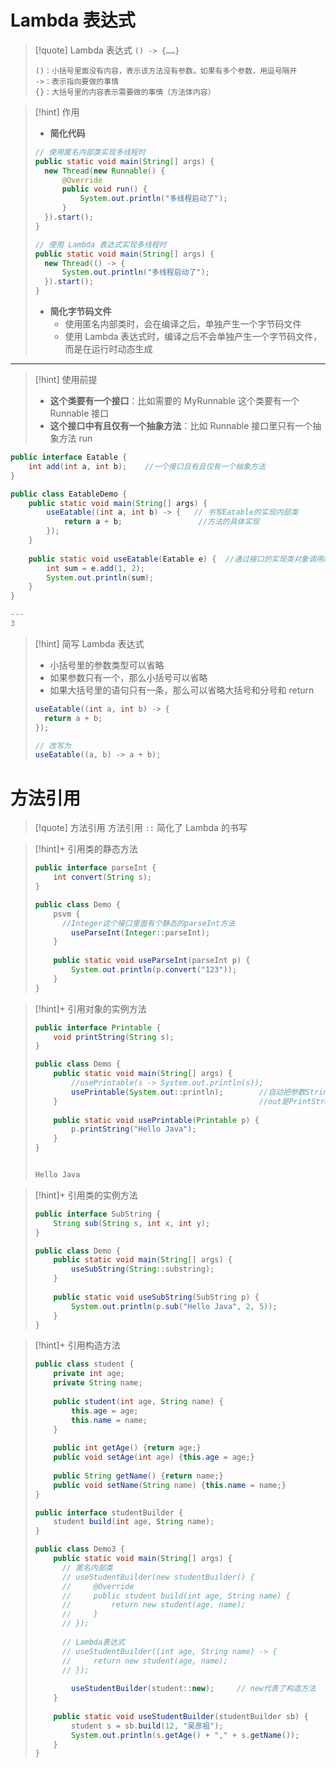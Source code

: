 
# Lambda 表达式
>[!quote] Lambda 表达式
>`() -> {……}`
> ```
> ()：小括号里面没有内容，表示该方法没有参数。如果有多个参数，用逗号隔开
> ->：表示指向要做的事情
> {}：大括号里的内容表示需要做的事情（方法体内容）
> ```

>[!hint] 作用
>- **简化代码**
> ```java
> // 使用匿名内部类实现多线程时
> public static void main(String[] args) {
> 	new Thread(new Runnable() {
> 		@Override
> 		public void run() {
> 			System.out.println("多线程启动了");
> 		}
> 	}).start();
> }
> ```
> 
> ```java
> // 使用 Lambda 表达式实现多线程时
> public static void main(String[] args) {
> 	new Thread(() -> {
> 		System.out.println("多线程启动了");
> 	}).start();
> }
> ```
> 
> - **简化字节码文件**
> 	- 使用匿名内部类时，会在编译之后，单独产生一个字节码文件
> 	- 使用 Lambda 表达式时，编译之后不会单独产生一个字节码文件，而是在运行时动态生成

---

>[!hint] 使用前提
>- **这个类要有一个接口**：比如需要的 MyRunnable 这个类要有一个 Runnable 接口
>- **这个接口中有且仅有一个抽象方法**：比如 Runnable 接口里只有一个抽象方法 run

```java
public interface Eatable {  
    int add(int a, int b);    //一个接口且有且仅有一个抽象方法
}
```

```java
public class EatableDemo {  
    public static void main(String[] args) {  
        useEatable((int a, int b) -> {   // 书写Eatable的实现内部类
            return a + b;                 //方法的具体实现
        });  
    }  
  
    public static void useEatable(Eatable e) {  //通过接口的实现类对象调用add方法  
        int sum = e.add(1, 2);  
        System.out.println(sum);  
    }  
}

---
3
```

>[!hint] 简写 Lambda 表达式
> - 小括号里的参数类型可以省略
> - 如果参数只有一个，那么小括号可以省略
> - 如果大括号里的语句只有一条，那么可以省略大括号和分号和 return
> 
> ```java
> useEatable((int a, int b) -> {   
> 	return a + b;                 
> });   
> 
> // 改写为
> useEatable((a, b) -> a + b);                           
> ```

# 方法引用
>[!quote] 方法引用
>方法引用 `::` 简化了 Lambda 的书写

>[!hint]+ 引用类的静态方法
> ```java
> public interface parseInt {  
>     int convert(String s);  
> }
> 
> public class Demo {  
>     psvm {  
> 	    //Integer这个接口里面有个静态的parseInt方法
>         useParseInt(Integer::parseInt);  
>     }  
>   
>     public static void useParseInt(parseInt p) {  
>         System.out.println(p.convert("123"));  
>     }  
> }
> ```

>[!hint]+ 引用对象的实例方法
> ```java
> public interface Printable {  
>     void printString(String s);  
> }
> ```
> 
> ```java
> public class Demo {  
>     public static void main(String[] args) {  
>         //usePrintable(s -> System.out.println(s));  
>         usePrintable(System.out::println);        //自动把参数String s传递给println方法  
>     }                                             //out是PrintStream的实例对象，里面有println方法
>   
>     public static void usePrintable(Printable p) {  
>         p.printString("Hello Java");  
>     }
> }
> 
> 
> Hello Java
> ```

>[!hint]+ 引用类的实例方法
> ```java
> public interface SubString {  
>     String sub(String s, int x, int y);  
> }
> ```
> 
> ```java
> public class Demo {  
>     public static void main(String[] args) {  
>         useSubString(String::substring);  
>     }  
>   
>     public static void useSubString(SubString p) {  
>         System.out.println(p.sub("Hello Java", 2, 5));  
>     }  
> }
> ```

>[!hint]+ 引用构造方法
> ```java
> public class student {  
>     private int age;  
>     private String name;  
>   
>     public student(int age, String name) {  
>         this.age = age;  
>         this.name = name;  
>     }  
>   
>     public int getAge() {return age;}  
>     public void setAge(int age) {this.age = age;}  
>   
>     public String getName() {return name;}  
>     public void setName(String name) {this.name = name;}  
> }
> ```
> 
> ```java
> public interface studentBuilder {  
>     student build(int age, String name);  
> }
> ```
> 
> ```java
> public class Demo3 {  
>     public static void main(String[] args) {  
> 	    // 匿名内部类
> 		// useStudentBuilder(new studentBuilder() {  
> 		//     @Override  
> 		//     public student build(int age, String name) {         
> 		//         return new student(age, name);  
> 		//     }  
> 		// });  
> 	
> 		// Lambda表达式
> 		// useStudentBuilder((int age, String name) -> {           
> 		//     return new student(age, name);  
> 		// });  
>   
>         useStudentBuilder(student::new);     // new代表了构造方法
>     }  
>   
>     public static void useStudentBuilder(studentBuilder sb) {  
>         student s = sb.build(12, "吴彦祖");  
>         System.out.println(s.getAge() + "," + s.getName());  
>     }  
> }
> ```

